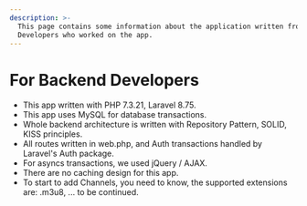```yaml
---
description: >-
  This page contains some information about the application written from Backend
  Developers who worked on the app.
---
```


# For Backend Developers

* This app written with PHP 7.3.21, Laravel 8.75.
* This app uses MySQL for database transactions.
* Whole backend architecture is written with Repository Pattern, SOLID, KISS principles.
* All routes written in web.php, and Auth transactions handled by Laravel's Auth package.
* For asyncs transactions, we used jQuery / AJAX.
* There are no caching design for this app.
* To start to add Channels, you need to know, the supported extensions are: .m3u8, ... to be continued.
